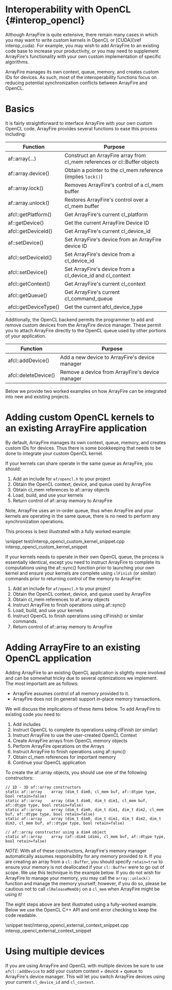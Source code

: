 Interoperability with OpenCL {#interop_opencl}
========

Although ArrayFire is quite extensive, there remain many cases in which you
may want to write custom kernels in OpenCL or [CUDA](\ref interop_cuda).
For example, you may wish to add ArrayFire to an existing code base to increase
your productivity, or you may need to supplement ArrayFire's functionality
with your own custom implementation of specific algorithms.

ArrayFire manages its own context, queue, memory, and creates custom IDs
for devices. As such, most of the interoperability functions focus on reducing
potential synchronization conflicts between ArrayFire and OpenCL.

# Basics

It is fairly straightforward to interface ArrayFire with your own custom OpenCL
code. ArrayFire provides several functions to ease this process including:

| Function              | Purpose                                             |
|-----------------------|-----------------------------------------------------|
| af::array(...)        | Construct an ArrayFire array from cl_mem references or cl::Buffer objects |
| af::array.device()    | Obtain a pointer to the cl_mem reference (implies `lock()`) |
| af::array.lock()      | Removes ArrayFire's control of a cl_mem buffer            |
| af::array.unlock()    | Restores ArrayFire's control over a cl_mem buffer         |
| afcl::getPlatform()   | Get ArrayFire's current cl_platform                       |
| af::getDevice()       | Get the current ArrayFire Device ID                       |
| afcl::getDeviceId()   | Get ArrayFire's current cl_device_id                      |
| af::setDevice()       | Set ArrayFire's device from an ArrayFire device ID        |
| afcl::setDeviceId()   | Set ArrayFire's device from a cl_device_id                |
| afcl::setDevice()     | Set ArrayFire's device from a cl_device_id and cl_context |
| afcl::getContext()    | Get ArrayFire's current cl_context                        |
| afcl::getQueue()      | Get ArrayFire's current cl_command_queue                  |
| afcl::getDeviceType() | Get the current afcl_device_type                          |

Additionally, the OpenCL backend permits the programmer to add and remove custom
devices from the ArrayFire device manager. These permit you to attach ArrayFire
directly to the OpenCL queue used by other portions of your application.

| Function              | Purpose                                           |
|-----------------------|---------------------------------------------------|
| afcl::addDevice()     | Add a new device to ArrayFire's device manager    |
| afcl::deleteDevice()  | Remove a device from ArrayFire's device manager   |

Below we provide two worked examples on how ArrayFire can be integrated
into new and existing projects.

# Adding custom OpenCL kernels to an existing ArrayFire application

By default, ArrayFire manages its own context, queue, memory, and creates custom
IDs for devices. Thus there is some bookkeeping that needs to be done to
integrate your custom OpenCL kernel.

If your kernels can share operate in the same queue as ArrayFire, you should:

1. Add an include for `af/opencl.h` to your project
2. Obtain the OpenCL context, device, and queue used by ArrayFire
3. Obtain cl_mem references to af::array objects
4. Load, build, and use your kernels
5. Return control of af::array memory to ArrayFire

Note, ArrayFire uses an in-order queue, thus when ArrayFire and your kernels
are operating in the same queue, there is no need to perform any
synchronization operations.

This process is best illustrated with a fully worked example:

\snippet test/interop_opencl_custom_kernel_snippet.cpp interop_opencl_custom_kernel_snippet

If your kernels needs to operate in their own OpenCL queue, the process is
essentially identical, except you need to instruct ArrayFire to complete
its computations using the af::sync() function prior to launching your
own kernel and ensure your kernels are complete using `clFinish`
(or similar) commands prior to returning control of the memory to ArrayFire:

1. Add an include for `af/opencl.h` to your project
2. Obtain the OpenCL context, device, and queue used by ArrayFire
3. Obtain cl_mem references to af::array objects
4. Instruct ArrayFire to finish operations using af::sync()
5. Load, build, and use your kernels
6. Instruct OpenCL to finish operations using clFinish() or similar commands.
5. Return control of af::array memory to ArrayFire

# Adding ArrayFire to an existing OpenCL application

Adding ArrayFire to an existing OpenCL application is slightly more involved
and can be somewhat tricky due to several optimizations we implement. The
most important are as follows:

* ArrayFire assumes control of all memory provided to it.
* ArrayFire does not (in general) support in-place memory transactions.

We will discuss the implications of these items below. To add ArrayFire
to existing code you need to:

1. Add includes
2. Instruct OpenCL to complete its operations using clFinish (or similar)
3. Instruct ArrayFire to use the user-created OpenCL Context
4. Create ArrayFire arrays from OpenCL memory objects
5. Perform ArrayFire operations on the Arrays
6. Instruct ArrayFire to finish operations using af::sync()
7. Obtain cl_mem references for important memory
8. Continue your OpenCL application

To create the af::array objects, you should use one of the following
constructors:

~~~~~~~~~~~~~~~~~~~~~~~~~~~~~~~~~~~~~~~~~~~~~~~~~~~~~~~~~~~~~~~~~~~~~~~{.cpp}
// 1D - 3D af::array constructors
static af::array    array (dim_t dim0, cl_mem buf, af::dtype type, bool retain=false)
static af::array    array (dim_t dim0, dim_t dim1, cl_mem buf, af::dtype type, bool retain=false)
static af::array    array (dim_t dim0, dim_t dim1, dim_t dim2, cl_mem buf, af::dtype type, bool retain=false)
static af::array    array (dim_t dim0, dim_t dim1, dim_t dim2, dim_t dim3, cl_mem buf, af::dtype type, bool retain=false)

// af::array constructor using a dim4 object
static af::array    array (af::dim4 idims, cl_mem buf, af::dtype type, bool retain=false)
~~~~~~~~~~~~~~~~~~~~~~~~~~~~~~~~~~~~~~~~~~~~~~~~~~~~~~~~~~~~~~~~~~~~~~~

*NOTE*: With all of these constructors, ArrayFire's memory manager automatically
assumes responsibility for any memory provided to it. If you are creating
an array from a `cl::Buffer`, you should specify `retain=true` to ensure your
memory is not deallocated if your `cl::Buffer` were to go out of scope.
We use this technique in the example below.
If you do not wish for ArrayFire to manage your memory, you may call the
`array::unlock()` function and manage the memory yourself; however, if you do
so, please be cautious not to call `clReleaseMemObj` on a `cl_mem`  when
ArrayFire might be using it!

The eight steps above are best illustrated using a fully-worked example. Below we
use the OpenCL C++ API and omit error checking to keep the code readable.

\snippet test/interop_opencl_external_context_snippet.cpp interop_opencl_external_context_snippet

# Using multiple devices

If you are using ArrayFire and OpenCL with multiple devices be sure to use
`afcl::addDevice` to add your custom context + device + queue to ArrayFire's
device manager. This will let you switch ArrayFire devices using your current
`cl_device_id` and `cl_context`.
